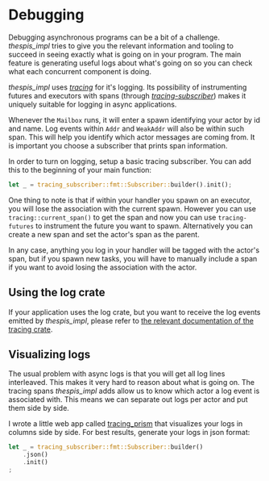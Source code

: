 # Debugging

Debugging asynchronous programs can be a bit of a challenge. _thespis_impl_ tries to give you the relevant information and tooling to succeed in seeing exactly what is going on in your program. The main feature is generating useful logs about what's going on so you can check what each concurrent component is doing.

_thespis_impl_ uses [_tracing_](https://crates.io/crates/tracing) for it's logging. Its possibility of instrumenting futures and executors with spans (through [_tracing-subscriber_](https://crates.io/crates/tracing-subscriber)) makes it uniquely suitable for logging in async applications.

Whenever the `Mailbox` runs, it will enter a spawn identifying your actor by id and name. Log events within `Addr` and `WeakAddr` will also be within such span. This will help you identify which actor messages are coming from. It is important you choose a subscriber that prints span information.

In order to turn on logging, setup a basic tracing subscriber. You can add this to the beginning of your main function:

```rust
let _ = tracing_subscriber::fmt::Subscriber::builder().init();
```

One thing to note is that if within your handler you spawn on an executor, you will lose the association with the current spawn. However you can use `tracing::current_span()` to get the span and now you can use `tracing-futures` to instrument the future you want to spawn. Alternatively you can create a new span and set the actor's span as the parent.

In any case, anything you log in your handler will be tagged with the actor's span, but if you spawn new tasks, you will have to manually include a span if you want to avoid losing the association with the actor.


## Using the log crate

If your application uses the log crate, but you want to receive the log events emitted by _thespis_impl_, please refer to [the relevant documentation of the tracing crate](https://docs.rs/tracing/0.1.26/tracing/index.html#log-compatibility).


## Visualizing logs

The usual problem with async logs is that you will get all log lines interleaved. This makes it very hard to reason about what is going on. The tracing spans _thespis_impl_ adds allow us to know which actor a log event is associated with. This means we can separate out logs per actor and put them side by side.

I wrote a little web app called [tracing_prism](https://github.com/najamelan/tracing_prism) that visualizes your logs in columns side by side. For best results, generate your logs in json format:

```rust
let _ = tracing_subscriber::fmt::Subscriber::builder()
	.json()
	.init()
;
```


